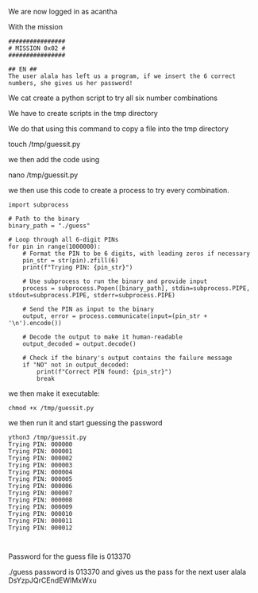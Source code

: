 We are now logged in as acantha


With the mission

```
################
# MISSION 0x02 #
################

## EN ##
The user alala has left us a program, if we insert the 6 correct numbers, she gives us her password!
```

We cat create a python script to try all six number combinations 

We have to create scripts in the tmp directory

We do that using this command to copy a file into the tmp directory

touch /tmp/guessit.py

we then add the code using 

nano /tmp/guessit.py


we then use this code to create a process to try every combination. 


```
import subprocess

# Path to the binary
binary_path = "./guess"

# Loop through all 6-digit PINs
for pin in range(1000000):
    # Format the PIN to be 6 digits, with leading zeros if necessary
    pin_str = str(pin).zfill(6)
    print(f"Trying PIN: {pin_str}")

    # Use subprocess to run the binary and provide input
    process = subprocess.Popen([binary_path], stdin=subprocess.PIPE, stdout=subprocess.PIPE, stderr=subprocess.PIPE)

    # Send the PIN as input to the binary
    output, error = process.communicate(input=(pin_str + '\n').encode())

    # Decode the output to make it human-readable
    output_decoded = output.decode()

    # Check if the binary's output contains the failure message
    if "NO" not in output_decoded:
        print(f"Correct PIN found: {pin_str}")
        break

```

we then make it executable: 
``` 
chmod +x /tmp/guessit.py
 ```

 we then run it and start guessing the password 

 ```
ython3 /tmp/guessit.py
Trying PIN: 000000
Trying PIN: 000001
Trying PIN: 000002
Trying PIN: 000003
Trying PIN: 000004
Trying PIN: 000005
Trying PIN: 000006
Trying PIN: 000007
Trying PIN: 000008
Trying PIN: 000009
Trying PIN: 000010
Trying PIN: 000011
Trying PIN: 000012



 ```



Password for the guess file is 013370


./guess password is 013370 and gives us the pass for the next user alala DsYzpJQrCEndEWIMxWxu